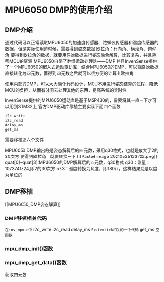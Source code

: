 # MPU6050 DMP的使用介绍
## DMP介绍
通过代码可以正常读取MPU6050的加速度传感器、陀螺仪传感器和温度传感器的数据，但是实际使用的时候，需要得到姿态数据
欧拉角：行向角、横滚角、俯仰角
要得到欧拉角的数据，就要用原始数据进行姿态融合解算，比较复杂，并且耗费MCU的资源
MPU6050自带了数组运动处理器——DMP
并且InvenSense提供了一个MPU6050的嵌入式运动驱动库，结合MPU6050的DMP，可以将原始数据直接转化为四元数，而得到四元数之后就可以很方便的计算出欧拉角

使用内部的DMP，可以大大简化代码设计，MCU不用进行姿态结算的过程，降低MCU的负担，从而有时间去处理其他的东西，提高系统的实时性

InvenSense提供的MPU6050运动库是基于MSP430的，需要将其一直一下才可以用到STM32上
官方DMP驱动库移植主要实现下面四个函数
```c
i2c_write
i2c_read
delay_ms
get_ms
```
需要移植那六个文件

MPU6050 DMP输出的是姿态解算后的四元数，采用q30格式，也就是放大了2的30次方
要得到欧拉角，就要转换一下
![[Pasted image 20210525123722.png]]
quat\[0]~quat\[3]:MPU6050的DMP解算后的四元数，q30格式
q30：常量：1073741824,即2的30次方
57.3：弧度转换为角度，即180/π，这样结果就是以度为单位的

## DMP移植
[[MPU6050_DMP姿态解算]]
### DMP移植相关代码
`在inv_mpu.c中`
i2c_write
i2c_read
delay_ms `Systemtick相关的一个代码`
get_ms `空函数`

### mpu_dmp_init()函数

### mpu_dmp_get_data()函数
获取四元数








